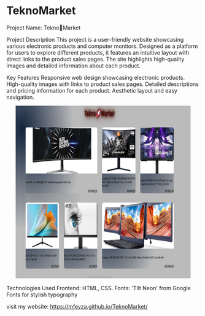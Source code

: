 # TeknoMarket


Project Name: Tekno🚀Market


Project Description
This project is a user-friendly website showcasing various electronic products and computer monitors. Designed as a platform for users to explore different products, it features an intuitive layout with direct links to the product sales pages. The site highlights high-quality images and detailed information about each product.


Key Features
Responsive web design showcasing electronic products.
High-quality images with links to product sales pages.
Detailed descriptions and pricing information for each product.
Aesthetic layout and easy navigation.

<div align="center">
  <img src="./img/Ekran görüntüsü 2024-01-10 192045.png"  width="90.5%" height="450" />
</div>


Technologies Used
Frontend: HTML, CSS.
Fonts: 'Tilt Neon' from Google Fonts for stylish typography


visit my website: https://mfeyza.github.io/TeknoMarket/
